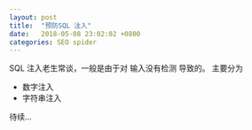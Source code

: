 ```yaml
---
layout: post
title:  "预防SQL 注入"
date:   2018-05-08 23:02:02 +0800
categories: SEO spider
---
```

SQL 注入老生常谈，一般是由于对 输入没有检测 导致的。 主要分为

* 数字注入
* 字符串注入
 

待续...

 

 



[jekyll-docs]: https://jekyllrb.com/docs/home
[jekyll-gh]:   https://github.com/jekyll/jekyll
[jekyll-talk]: https://talk.jekyllrb.com/
